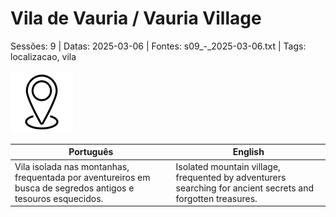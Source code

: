 
# Vila de Vauria / Vauria Village

Sessões: 9 | Datas: 2025-03-06 | Fontes: s09_-_2025-03-06.txt | Tags: localizacao, vila

![Vila de Vauria](docs/dm/-/locations/blank.png)

| Português | English |
|-----------|---------|
| Vila isolada nas montanhas, frequentada por aventureiros em busca de segredos antigos e tesouros esquecidos. | Isolated mountain village, frequented by adventurers searching for ancient secrets and forgotten treasures. |

